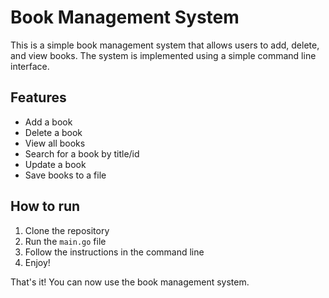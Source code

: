 # Book Management System

This is a simple book management system that allows users to add, delete, and view books. The system is implemented using a simple command line interface.

## Features

- Add a book
- Delete a book
- View all books
- Search for a book by title/id
- Update a book
- Save books to a file

## How to run

1. Clone the repository
2. Run the `main.go` file
3. Follow the instructions in the command line
4. Enjoy!

That's it! You can now use the book management system.
